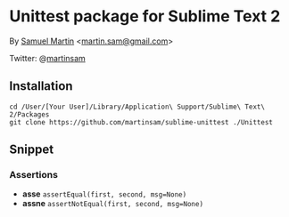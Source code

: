 # Unittest package for Sublime Text 2


By [Samuel Martin](http://blog.creaone.fr) <<martin.sam@gmail.com>>

Twitter: @[martinsam](http://twitter.com/martinsam)

## Installation

	cd /User/[Your User]/Library/Application\ Support/Sublime\ Text\ 2/Packages
	git clone https://github.com/martinsam/sublime-unittest ./Unittest

## Snippet

### Assertions

- **asse** `assertEqual(first, second, msg=None)`
- **assne** `assertNotEqual(first, second, msg=None)`